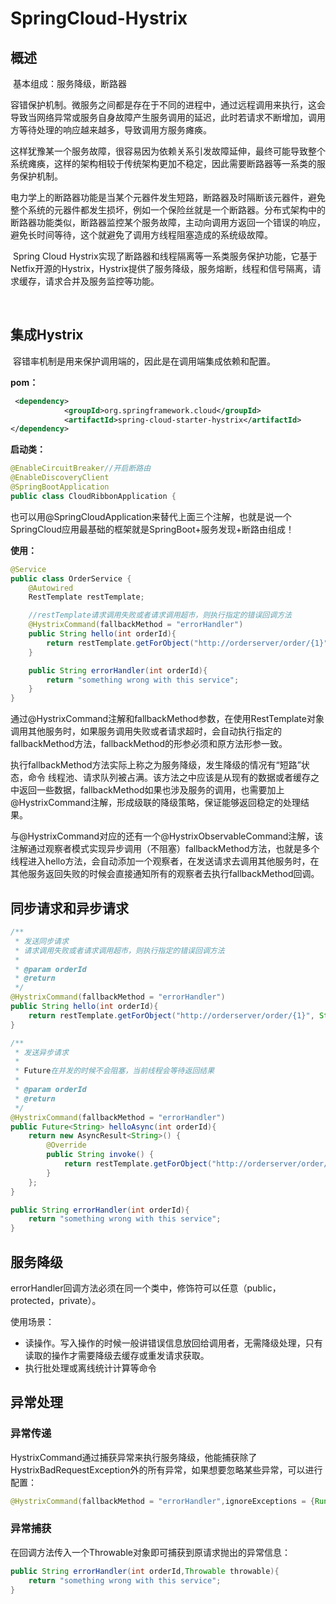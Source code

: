 # SpringCloud-Hystrix

## 概述

​	基本组成：服务降级，断路器

​	容错保护机制。微服务之间都是存在于不同的进程中，通过远程调用来执行，这会导致当网络异常或服务自身故障产生服务调用的延迟，此时若请求不断增加，调用方等待处理的响应越来越多，导致调用方服务瘫痪。

​	这样犹豫某一个服务故障，很容易因为依赖关系引发故障延伸，最终可能导致整个系统瘫痪，这样的架构相较于传统架构更加不稳定，因此需要断路器等一系类的服务保护机制。

​	电力学上的断路器功能是当某个元器件发生短路，断路器及时隔断该元器件，避免整个系统的元器件都发生损坏，例如一个保险丝就是一个断路器。分布式架构中的断路器功能类似，断路器监控某个服务故障，主动向调用方返回一个错误的响应，避免长时间等待，这个就避免了调用方线程阻塞造成的系统级故障。

​	Spring Cloud Hystrix实现了断路器和线程隔离等一系类服务保护功能，它基于Netfix开源的Hystrix，Hystrix提供了服务降级，服务熔断，线程和信号隔离，请求缓存，请求合并及服务监控等功能。

​	

## 集成Hystrix

​	容错率机制是用来保护调用端的，因此是在调用端集成依赖和配置。

**pom：**

```xml
 <dependency>
            <groupId>org.springframework.cloud</groupId>
            <artifactId>spring-cloud-starter-hystrix</artifactId>
</dependency>
```



**启动类：**

```java
@EnableCircuitBreaker//开启断路由
@EnableDiscoveryClient
@SpringBootApplication
public class CloudRibbonApplication {
```

​	也可以用@SpringCloudApplication来替代上面三个注解，也就是说一个SpringCloud应用最基础的框架就是SpringBoot+服务发现+断路由组成！



**使用：**

```java
@Service
public class OrderService {
    @Autowired
    RestTemplate restTemplate;

    //restTemplate请求调用失败或者请求调用超市，则执行指定的错误回调方法
    @HystrixCommand(fallbackMethod = "errorHandler")
    public String hello(int orderId){
        return restTemplate.getForObject("http://orderserver/order/{1}", String.class, orderId + 1);
    }

    public String errorHandler(int orderId){
        return "something wrong with this service";
    }
}
```

​	通过@HystrixCommand注解和fallbackMethod参数，在使用RestTemplate对象调用其他服务时，如果服务调用失败或者请求超时，会自动执行指定的fallbackMethod方法，fallbackMethod的形参必须和原方法形参一致。

​	执行fallbackMethod方法实际上称之为服务降级，发生降级的情况有“短路”状态，命令      线程池、请求队列被占满。该方法之中应该是从现有的数据或者缓存之中返回一些数据，fallbackMethod如果也涉及服务的调用，也需要加上@HystrixCommand注解，形成级联的降级策略，保证能够返回稳定的处理结果。

​	与@HystrixCommand对应的还有一个@HystrixObservableCommand注解，该注解通过观察者模式实现异步调用（不阻塞）fallbackMethod方法，也就是多个线程进入hello方法，会自动添加一个观察者，在发送请求去调用其他服务时，在其他服务返回失败的时候会直接通知所有的观察者去执行fallbackMethod回调。

## 同步请求和异步请求

```java
/**
 * 发送同步请求
 * 请求调用失败或者请求调用超市，则执行指定的错误回调方法
 *
 * @param orderId
 * @return
 */
@HystrixCommand(fallbackMethod = "errorHandler")
public String hello(int orderId){
    return restTemplate.getForObject("http://orderserver/order/{1}", String.class, orderId + 1);
}

/**
 * 发送异步请求
 *
 * Future在并发的时候不会阻塞，当前线程会等待返回结果
 *
 * @param orderId
 * @return
 */
@HystrixCommand(fallbackMethod = "errorHandler")
public Future<String> helloAsync(int orderId){
    return new AsyncResult<String>() {
        @Override
        public String invoke() {
            return restTemplate.getForObject("http://orderserver/order/{1}", String.class, orderId + 100);
        }
    };
}

public String errorHandler(int orderId){
    return "something wrong with this service";
}
```



## 服务降级

errorHandler回调方法必须在同一个类中，修饰符可以任意（public，protected，private）。

使用场景：

- 读操作。写入操作的时候一般讲错误信息放回给调用者，无需降级处理，只有读取的操作才需要降级去缓存或重发请求获取。
- 执行批处理或离线统计计算等命令

## 异常处理

### 异常传递

HystrixCommand通过捕获异常来执行服务降级，他能捕获除了HystrixBadRequestException外的所有异常，如果想要忽略某些异常，可以进行配置：

```java
@HystrixCommand(fallbackMethod = "errorHandler",ignoreExceptions = {RuntimeException.class})
```



### 异常捕获

在回调方法传入一个Throwable对象即可捕获到原请求抛出的异常信息：

```java
public String errorHandler(int orderId,Throwable throwable){
    return "something wrong with this service";
}
```



















